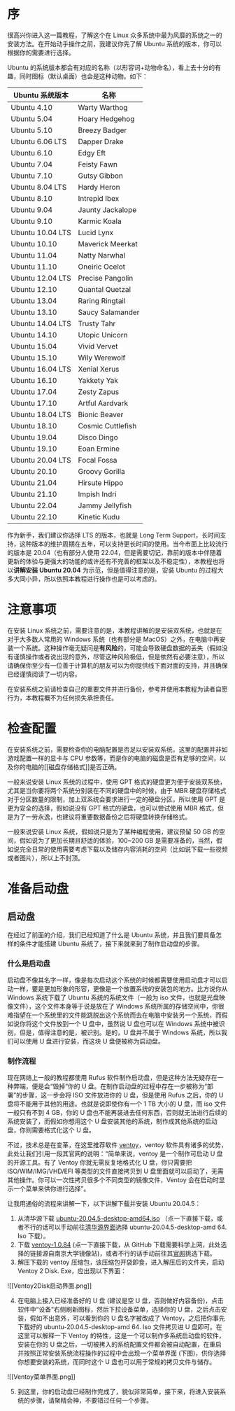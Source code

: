 # 序

很高兴你进入这一篇教程，了解这个在 Linux 众多系统中最为风靡的系统之一的安装方法。在开始动手操作之前，我建议你先了解 Ubuntu 系统的版本，你可以根据你的需要进行选择。

Ubuntu 的系统版本都会有对应的名称（以形容词+动物命名），看上去十分的有趣，同时图标（默认桌面）也会是这种动物。如下：

|Ubuntu 系统版本|名称|
|---|---|
|Ubuntu 4.10|Warty Warthog|
|Ubuntu 5.04|Hoary Hedgehog|
|Ubuntu 5.10|Breezy Badger|
|Ubuntu 6.06 LTS|Dapper Drake|
|Ubuntu 6.10|Edgy Eft|
|Ubuntu 7.04|Feisty Fawn|
|Ubuntu 7.10|Gutsy Gibbon|
|Ubuntu 8.04 LTS|Hardy Heron|
|Ubuntu 8.10|Intrepid Ibex|
|Ubuntu 9.04|Jaunty Jackalope|
|Ubuntu 9.10|Karmic Koala|
|Ubuntu 10.04 LTS|Lucid Lynx|
|Ubuntu 10.10|Maverick Meerkat|
|Ubuntu 11.04|Natty Narwhal|
|Ubuntu 11.10|Oneiric Ocelot|
|Ubuntu 12.04 LTS|Precise Pangolin|
|Ubuntu 12.10|Quantal Quetzal|
|Ubuntu 13.04|Raring Ringtail|
|Ubuntu 13.10|Saucy Salamander|
|Ubuntu 14.04 LTS|Trusty Tahr|
|Ubuntu 14.10|Utopic Unicorn|
|Ubuntu 15.04|Vivid Vervet|
|Ubuntu 15.10|Wily Werewolf|
|Ubuntu 16.04 LTS|Xenial Xerus|
|Ubuntu 16.10|Yakkety Yak|
|Ubuntu 17.04|Zesty Zapus|
|Ubuntu 17.10|Artful Aardvark|
|Ubuntu 18.04 LTS|Bionic Beaver|
|Ubuntu 18.10|Cosmic Cuttlefish|
|Ubuntu 19.04|Disco Dingo|
|Ubuntu 19.10|Eoan Ermine|
|Ubuntu 20.04 LTS|Focal Fossa|
|Ubuntu 20.10|Groovy Gorilla|
|Ubuntu 21.04|Hirsute Hippo|
|Ubuntu 21.10|Impish Indri|
|Ubuntu 22.04|Jammy Jellyfish|
|Ubuntu 22.10|Kinetic Kudu|

作为新手，我们建议你选择 LTS 的版本，也就是 Long Term Support，长时间支持，这种版本的维护周期在五年，可以支持更长时间的使用。当今市面上比较流行的版本是 20.04（也有部分人使用 22.04，但是需要切记，靠前的版本中伴随着更新的体验与更强大的功能的或许还有不完善的框架以及不稳定性），本教程也将以**讲解安装 Ubuntu 20.04** 为示范，但是值得注意的是，安装 Ubuntu 的过程大多大同小异，所以依照本教程进行操作也是可以考虑的。

# 注意事项

在安装 Linux 系统之前，需要注意的是，本教程讲解的是安装双系统，也就是在对于大多数人常用的 Windows 系统（也有部分是 MacOS）之外，在电脑中再安装一个系统。这种操作毫无疑问是**有风险**的，可能会导致硬盘数据的丢失（假如没有谨慎操作或者说出现的意外，尽管这种风险极低，但是依然有必要注意），所以请确保你至少有一位善于计算机的朋友可以为你提供线下面对面的支持，并且确保已经谨慎阅读了一切内容。

在安装系统之前请检查自己的重要文件并进行备份，参考并使用本教程为读者自愿行为，本教程概不为任何损失承担责任。

# 检查配置

在安装系统之前，需要检查你的电脑配置是否足以安装双系统，这里的配置并非如游戏配置一样的显卡与 CPU 参数等，而是你的电脑的磁盘是否有足够的空间，以及你的电脑的[[磁盘存储格式]]是否正确。

一般来说安装 Linux 系统的过程中，使用 GPT 格式的硬盘更为便于安装双系统，尤其是当你要将两个系统分别装在不同的硬盘中的时候，由于 MBR 硬盘存储格式对于分区数量的限制，加上双系统会要求进行一定的硬盘分区，所以使用 GPT 是更为安全的选择，假如说没有 GPT 格式的硬盘，也可以尝试使用 MBR 格式，但是为了一劳永逸，也建议将重要数据备份之后将硬盘转换存储格式。

一般来说安装 Linux 系统，假如说只是为了某种编程使用，建议预留 50 GB 的空间，假如说为了更加长期且舒适的体验，100~200 GB 是需要准备的，当然，假如说完全日常的使用需要考虑下载以及储存内容消耗的空间（比如说下载一些视频或者图片），所以上不封顶。

# 准备启动盘

## 启动盘

在经过了前面的介绍，我们已经知道了什么是 Ubuntu 系统，并且我们要具备怎样的条件才能搭建 Ubuntu 系统了，接下来就来到了制作启动盘的步骤。

### 什么是启动盘

启动盘不像其名字一样，像是每次启动这个系统的时候都需要使用启动盘才可以启动一样，要是更加形象的形容，更像是一个放置系统的安装包的地方。比方说你从 Windows 系统下载了 Ubuntu 系统的系统文件（一般为 iso 文件，也就是光盘映像文件），这个文件本身等于说是放在了 Windows 系统所属的存储空间中，你很难指望在一个系统里的文件能跳脱出这个系统而去在电脑中安装另一个系统，而假如说你将这个文件放到一个 U 盘中，虽然说 U 盘也可以在 Windows 系统中被识别，但是，值得注意的是，被识别。是的，U 盘并不属于 Windows 系统，所以我们可以使用 U 盘进行安装，而这块 U 盘便被称为启动盘。

### 制作流程

现在网络上一般的教程都使用 Rufus 软件制作启动盘，但是这种方法无疑存在一种弊端，便是会“毁掉”你的 U 盘。在制作启动盘的过程中存在一步被称为“部署”的步骤，这一步会将 ISO 文件放进你的 U 盘，但是使用 Rufus 之后，你的 U 盘将不能用于其他的用途。也就是说即使你有一个 1 TB 大小的 U 盘，而 iso 文件一般只有不到 4 GB，你的 U 盘也不能再装进去任何东西，否则就无法进行后续的系统安装了，而假如你想用这个 U 盘安装其他的系统，制作成其他系统的启动盘，你则需要格式化这个 U 盘。  

不过，技术总是在变革，在这里推荐软件 [ventoy](https://www.ventoy.net/cn/index.html)，ventoy 软件具有诸多的优势，此处让我们引用一段其官网的说明：“简单来说，ventoy 是一个制作可启动 U 盘的开源工具。有了 Ventoy 你就无需反复地格式化 U 盘，你只需要把 ISO/WIM/IMG/VHD/EFI 等类型的文件直接拷贝到 U 盘里面就可以启动了，无需其他操作。你可以一次性拷贝很多个不同类型的镜像文件，Ventoy 会在启动时显示一个菜单来供你进行选择”。  

让我用通俗的流程来讲解一下，以下讲解下载并安装 Ubuntu 20.04.5：

1. 从清华源下载 [ubuntu-20.04.5-desktop-amd64.iso](https://mirrors.tuna.tsinghua.edu.cn/ubuntu-releases/20.04/ubuntu-20.04.5-desktop-amd64.iso) （点一下直接下载，或者不行的话可以手动前往[清华源界面](https://mirrors.tuna.tsinghua.edu.cn/ubuntu-releases/20.04/)选择 ubuntu-20.04.5-desktop-amd 64. Iso 下载）。
2. 下载 [ventoy-1.0.84](https://mirrors.nju.edu.cn/github-release/ventoy/Ventoy/Ventoy%201.0.85%20release/ventoy-1.0.85-windows.zip) (点一下直接下载，从 GitHub 下载需要科学上网，此处选择的链接源自南京大学镜像站)，或者不行的话手动前往其[官网](https://www.ventoy.net/cn/index.html)挑选下载。
3. 解压下载的 ventoy 压缩包，该压缩包开袋即食，进入解压后的文件夹，启动 Ventoy 2 Disk. Exe，应出现以下界面：

![[Ventoy2Disk启动界面.png]]

4. 在电脑上接入已经准备好的 U 盘 (建议是空 U 盘，否则做好内容备份)，点击软件中“设备”右侧刷新图标，然后下拉设备菜单，选择你的 U 盘，之后点击安装，假如不出意外，可以看到你的 U 盘名字被改成了 Ventoy，之后把你事先下载好的 ubuntu-20.04.5-desktop-amd 64. Iso 文件拷贝进 U 盘即可。在这里可以解释一下 Ventoy 的特性，这是一个可以制作多系统启动盘的软件，安装在你的 U 盘之后，一切被拷入的系统配置文件都会被自动配置，在重启并按照正常安装系统流程操作的过程中会出现一个菜单界面 (下图)，供你选择你想要安装的系统，而同时这个 U 盘也可以用于常规的拷贝文件与储存。

![[Ventoy菜单界面.png]]

5. 到这里，你的启动盘已经制作完成了，貌似非常简单，接下来，将进入安装系统的步骤，请聚精会神，不要错过任何一个步骤。